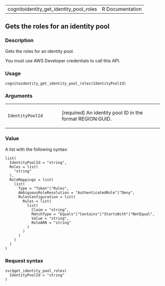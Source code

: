 <table style="width: 100%;">
<tbody>
<tr class="odd">
<td>cognitoidentity_get_identity_pool_roles</td>
<td style="text-align: right;">R Documentation</td>
</tr>
</tbody>
</table>

## Gets the roles for an identity pool

### Description

Gets the roles for an identity pool.

You must use AWS Developer credentials to call this API.

### Usage

    cognitoidentity_get_identity_pool_roles(IdentityPoolId)

### Arguments

<table>
<colgroup>
<col style="width: 35%" />
<col style="width: 65%" />
</colgroup>
<tbody>
<tr class="odd">
<td><code
id="cognitoidentity_get_identity_pool_roles_:_IdentityPoolId">IdentityPoolId</code></td>
<td><p>[required] An identity pool ID in the format
REGION:GUID.</p></td>
</tr>
</tbody>
</table>

### Value

A list with the following syntax:

    list(
      IdentityPoolId = "string",
      Roles = list(
        "string"
      ),
      RoleMappings = list(
        list(
          Type = "Token"|"Rules",
          AmbiguousRoleResolution = "AuthenticatedRole"|"Deny",
          RulesConfiguration = list(
            Rules = list(
              list(
                Claim = "string",
                MatchType = "Equals"|"Contains"|"StartsWith"|"NotEqual",
                Value = "string",
                RoleARN = "string"
              )
            )
          )
        )
      )
    )

### Request syntax

    svc$get_identity_pool_roles(
      IdentityPoolId = "string"
    )
